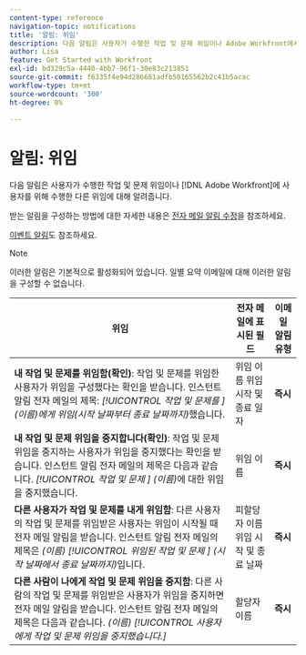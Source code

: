 ```yaml
---
content-type: reference
navigation-topic: notifications
title: '알림: 위임'
description: 다음 알림은 사용자가 수행한 작업 및 문제 위임이나 Adobe Workfront에서 사용자를 위해 수행한 다른 작업에 대해 알려줍니다.
author: Lisa
feature: Get Started with Workfront
exl-id: bd329c5a-4440-4bb7-96f1-30e83c213851
source-git-commit: f6335f4e94d286681adfb50165562b2c41b5acac
workflow-type: tm+mt
source-wordcount: '300'
ht-degree: 0%

---
```


# 알림: 위임

다음 알림은 사용자가 수행한 작업 및 문제 위임이나 [!DNL Adobe Workfront]에 사용자를 위해 수행한 다른 위임에 대해 알려줍니다.

받는 알림을 구성하는 방법에 대한 자세한 내용은 [전자 메일 알림 수정](activate-or-deactivate-your-own-event-notifications.md)을 참조하세요.

[이벤트 알림](event-notifications.md)도 참조하세요.

>[!NOTE]
>
>이러한 알림은 기본적으로 활성화되어 있습니다. 일별 요약 이메일에 대해 이러한 알림을 구성할 수 없습니다.

| 위임 | 전자 메일에 표시된 필드 | 이메일 알림 유형 |
|------------------------------------------------------------------------------------------------------------------------------------------------------------------------------------------------------------------------------------------------------------------------------------------------|-----------------------------------------------------|----------------------------|
| **내 작업 및 문제를 위임함(확인)**: 작업 및 문제를 위임한 사용자가 위임을 구성했다는 확인을 받습니다. 인스턴트 알림 전자 메일의 제목: *[!UICONTROL 작업 및 문제를 &#x200B;] (이름)에게 위임(시작 날짜부터 종료 날짜까지)*&#x200B;했습니다. | 위임 이름 위임 시작 및 종료 일자 | **즉시** |
| **내 작업 및 문제 위임을 중지합니다(확인)**: 작업 및 문제 위임을 중지하는 사용자가 위임을 중지했다는 확인을 받습니다. 인스턴트 알림 전자 메일의 제목은 다음과 같습니다. *[!UICONTROL 작업 및 문제 &#x200B;] (이름)*&#x200B;에 대한 위임을 중지했습니다. | 위임 이름 | **즉시** |
| **다른 사용자가 작업 및 문제를 내게 위임함**: 다른 사용자의 작업 및 문제를 위임받은 사용자는 위임이 시작될 때 전자 메일 알림을 받습니다. 인스턴트 알림 전자 메일의 제목은 *(이름) [!UICONTROL 위임된 작업 및 문제 &#x200B;] (시작 날짜에서 종료 날짜까지)*&#x200B;입니다. | 피할당자 이름 위임 시작 및 종료 날짜 | **즉시** |
| **다른 사람이 나에게 작업 및 문제 위임을 중지함**: 다른 사람의 작업 및 문제를 위임받은 사용자가 위임을 중지하면 전자 메일 알림을 받습니다. 인스턴트 알림 전자 메일의 제목은 다음과 같습니다. *(이름) [!UICONTROL 사용자에게 작업 및 문제 위임을 중지했습니다.]* | 할당자 이름 | **즉시** |
